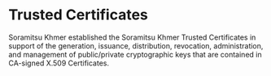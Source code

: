 # Trusted Certificates


Soramitsu Khmer established the Soramitsu Khmer Trusted Certificates in support of the generation, issuance, distribution, revocation, administration, and management of public/private cryptographic keys that are contained in CA-signed X.509 Certificates.
